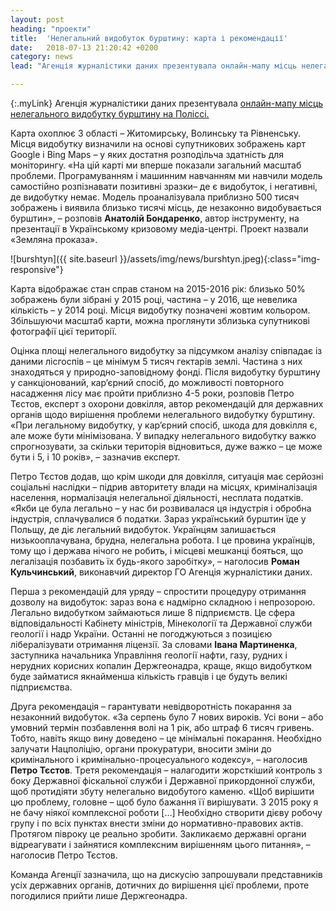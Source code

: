 ```yaml
---
layout: post
heading: "проекти"
title:  'Нелегальний видобуток бурштину: карта і рекомендації'
date:   2018-07-13 21:20:42 +0200
category: news
lead: "Агенція журналістики даних презентувала онлайн-мапу місць нелегального видобутку бурштину на Поліссі. Карта охоплює 3 області – Житомирську, Волинську та Рівненську. Місця видобутку визначили на основі супутникових зображень карт Google і Bing Maps – у яких достатня розподільча здатність для моніторингу."

---
```

{:.myLink}
Агенція журналістики даних презентувала [онлайн-мапу місць нелегального видобутку бурштину на Поліссі.][link1]

Карта охоплює 3 області – Житомирську, Волинську та Рівненську. Місця видобутку визначили на основі супутникових зображень карт Google і Bing Maps – у яких достатня розподільча здатність для моніторингу. «На цій карті ми вперше показали загальний масштаб проблеми. Програмуванням і машинним навчанням ми навчили модель самостійно розпізнавати позитивні зразки– де є видобуток, і негативні, де видобутку немає. Модель проаналізувала приблизно 500 тисяч зображень і виявила близько тисячі місць, де незаконно видобувається бурштин», – розповів **Анатолій Бондаренко**, автор інструменту, на презентації в Українському кризовому медіа-центрі. Проект назвали «Земляна проказа».

![burshtyn]({{ site.baseurl }}/assets/img/news/burshtyn.jpeg){:class="img-responsive"}

Карта відображає стан справ станом на 2015-2016 рік: близько 50% зображень були зібрані у 2015 році, частина – у 2016, ще невелика кількість – у  2014 році. Місця видобутку позначені жовтим кольором. Збільшуючи масштаб карти, можна проглянути зблизька супутникові фотографії цієї території.

Оцінка площі нелегального видобутку за підсумком аналізу співпадає із даними лісгоспів – це мінімум 5 тисяч гектарів землі. Частина з них знаходяться у природно-заповідному фонді. Після видобутку бурштину у санкціонований, кар’єрний спосіб, до можливості повторного насадження лісу має пройти приблизно 4-5 роки, розповів Петро Тєстов, експерт з охорони довкілля, автор рекомендацій для державних органів щодо вирішення проблеми нелегального видобутку бурштину. «При легальному видобутку, у кар’єрний спосіб, шкода для довкілля є, але може бути мінімізована. У випадку нелегального видобутку важко спрогнозувати, за скільки територія відновиться, дуже важко  – це може бути і 5, і 10 років», – зазначив експерт.

Петро Тєстов додав, що крім шкоди для довкілля, ситуація має серйозні соціальні наслідки – підрив авторитету влади на місцях, криміналізація населення, нормалізація нелегальної діяльності, несплата податків. «Якби це була легально – у нас би розвивалася ця індустрія і обробна індустрія, сплачувалися б податки. Зараз український бурштин їде у Польщу, де діє легальний видобуток. Українцям залишається низькооплачувана, брудна, нелегальна робота. І це провина українців, тому що і держава нічого не робить, і місцеві мешканці бояться, що легалізація позбавить їх будь-якого заробітку», – наголосив **Роман Кульчинський**, виконавчий директор ГО Агенція журналістики даних.

Перша з рекомендацій для уряду – спростити процедуру отримання дозволу на видобуток: зараз вона є надмірно складною і непрозорою. Легально видобутком займаються лише 8 підприємств. Це сфера відповідальності Кабінету міністрів, Мінекології та Державної служби геології і надр України. Останні не погоджуються з позицією лібералізувати отримання ліцензії. За словами **Івана Мартиненка**, заступника начальника Управління геології нафти, газу, рудних і нерудних корисних копалин Держгеонадра, краще, якщо видобутком буде займатися якнайменша кількість гравців і це будуть великі підприємства.

Друга рекомендація – гарантувати невідворотність покарання за незаконний видобуток. «За серпень було 7 нових вироків. Усі вони – або умовний термін позбавлення волі на 1 рік, або штраф 6 тисяч гривень. Тобто, навіть якщо вину доведено – це мінімальні покарання. Необхідно залучати Нацполіцію, органи прокуратури, вносити зміни до кримінального і кримінально-процесуального кодексу», – наголосив **Петро Тєстов**. Третя рекомендація – налагодити жорсткіший контроль з боку Державної фіскальної служби і Державної прикордонної служби, щоб протидіяти збуту нелегально видобутого каменю.
«Щоб вирішити цю проблему, головне – щоб було бажання її вирішувати. З 2015 року я не бачу ніякої комплексної роботи […] Необхідно створити дієву робочу групу і по всіх пунктах внести зміни до нормативно-правових актів. Протягом півроку це реально зробити. Закликаємо державні органи відреагувати і зайнятися комплексним вирішенням цього питання», – наголосив Петро Тєстов.

Команда Агенції зазначила, що на дискусію запрошували представників усіх державних органів, дотичних до вирішення цієї проблеми, проте погодилися прийти лише Держгеонадра.


 [link1]: http://texty.org.ua/d/2018/amber/